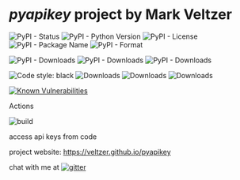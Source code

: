 
# *pyapikey* project by Mark Veltzer

![PyPI - Status](https://img.shields.io/pypi/status/pyapikey)
![PyPI - Python Version](https://img.shields.io/pypi/pyversions/pyapikey)
![PyPI - License](https://img.shields.io/pypi/l/pyapikey)
![PyPI - Package Name](https://img.shields.io/pypi/v/pyapikey)
![PyPI - Format](https://img.shields.io/pypi/format/pyapikey)

![PyPI - Downloads](https://img.shields.io/pypi/dd/pyapikey)
![PyPI - Downloads](https://img.shields.io/pypi/dw/pyapikey)
![PyPI - Downloads](https://img.shields.io/pypi/dm/pyapikey)

![Code style: black](https://img.shields.io/badge/code%20style-black-000000.svg)
![Downloads](https://pepy.tech/badge/pyapikey)
![Downloads](https://pepy.tech/badge/pyapikey/month)
![Downloads](https://pepy.tech/badge/pyapikey/week)

[![Known Vulnerabilities](https://snyk.io/test/github/veltzer/pyapikey/badge.svg?targetFile=requirements.txt)](https://snyk.io/test/github/veltzer/pyapikey?targetFile=requirements.txt)


Actions

![build](https://github.com/veltzer/pyapikey/workflows/build/badge.svg)

access api keys from code

project website: https://veltzer.github.io/pyapikey

chat with me at [![gitter](https://badges.gitter.im/Join%20Chat.svg)](https://gitter.im/veltzer/mark.veltzer)


